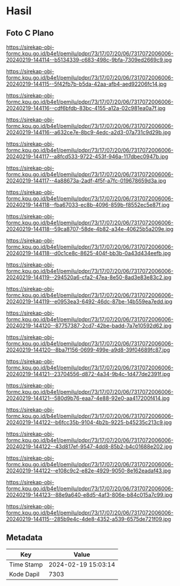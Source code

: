# Hasil

## Foto C Plano

https://sirekap-obj-formc.kpu.go.id/b4e1/pemilu/pdpr/73/17/07/20/06/7317072006006-20240219-144114--b5134339-c683-498c-9bfa-7309ed2669c9.jpg

https://sirekap-obj-formc.kpu.go.id/b4e1/pemilu/pdpr/73/17/07/20/06/7317072006006-20240219-144115--5f42fb7b-b5da-42aa-afb4-aed92206fc14.jpg

https://sirekap-obj-formc.kpu.go.id/b4e1/pemilu/pdpr/73/17/07/20/06/7317072006006-20240219-144116--cdf6bfdb-83bc-4155-a12a-02c981ea0a7f.jpg

https://sirekap-obj-formc.kpu.go.id/b4e1/pemilu/pdpr/73/17/07/20/06/7317072006006-20240219-144116--a632ce7e-8bc9-4edc-a2d3-07a731c9d29b.jpg

https://sirekap-obj-formc.kpu.go.id/b4e1/pemilu/pdpr/73/17/07/20/06/7317072006006-20240219-144117--a8fcd533-9722-453f-946a-117dbec0947b.jpg

https://sirekap-obj-formc.kpu.go.id/b4e1/pemilu/pdpr/73/17/07/20/06/7317072006006-20240219-144117--4a88673a-2adf-4f5f-a7fc-019678659d3a.jpg

https://sirekap-obj-formc.kpu.go.id/b4e1/pemilu/pdpr/73/17/07/20/06/7317072006006-20240219-144118--fba67033-ec8b-4096-859b-f8552ec5e87f.jpg

https://sirekap-obj-formc.kpu.go.id/b4e1/pemilu/pdpr/73/17/07/20/06/7317072006006-20240219-144118--59ca8707-58de-4b82-a34e-40625b5a209e.jpg

https://sirekap-obj-formc.kpu.go.id/b4e1/pemilu/pdpr/73/17/07/20/06/7317072006006-20240219-144118--d0c1ce8c-8625-404f-bb3b-0a43d434eefb.jpg

https://sirekap-obj-formc.kpu.go.id/b4e1/pemilu/pdpr/73/17/07/20/06/7317072006006-20240219-144119--294520a6-cfa2-47ea-8e50-8ad3e83e83c2.jpg

https://sirekap-obj-formc.kpu.go.id/b4e1/pemilu/pdpr/73/17/07/20/06/7317072006006-20240219-144119--e0953ea3-6492-46dc-87be-14b559ea7edd.jpg

https://sirekap-obj-formc.kpu.go.id/b4e1/pemilu/pdpr/73/17/07/20/06/7317072006006-20240219-144120--87757387-2cd7-42be-badd-7a7e10592d62.jpg

https://sirekap-obj-formc.kpu.go.id/b4e1/pemilu/pdpr/73/17/07/20/06/7317072006006-20240219-144120--8ba7f156-0699-499e-a9d8-39f04689fc87.jpg

https://sirekap-obj-formc.kpu.go.id/b4e1/pemilu/pdpr/73/17/07/20/06/7317072006006-20240219-144121--23704556-d872-4a34-9b4c-1d477de2391f.jpg

https://sirekap-obj-formc.kpu.go.id/b4e1/pemilu/pdpr/73/17/07/20/06/7317072006006-20240219-144121--580d9b76-eaa7-4e88-92e0-aa417200f414.jpg

https://sirekap-obj-formc.kpu.go.id/b4e1/pemilu/pdpr/73/17/07/20/06/7317072006006-20240219-144122--b6fcc35b-9104-4b2b-9225-b45235c213c9.jpg

https://sirekap-obj-formc.kpu.go.id/b4e1/pemilu/pdpr/73/17/07/20/06/7317072006006-20240219-144122--43d817ef-9547-4dd8-85b2-b4c01688e202.jpg

https://sirekap-obj-formc.kpu.go.id/b4e1/pemilu/pdpr/73/17/07/20/06/7317072006006-20240219-144122--e108c9c2-e82e-4929-9050-8e162eadaf43.jpg

https://sirekap-obj-formc.kpu.go.id/b4e1/pemilu/pdpr/73/17/07/20/06/7317072006006-20240219-144123--88e9a640-e8d5-4af3-806e-b84c015a7c99.jpg

https://sirekap-obj-formc.kpu.go.id/b4e1/pemilu/pdpr/73/17/07/20/06/7317072006006-20240219-144115--285b9e4c-4de8-4352-a539-6575de721f09.jpg


## Metadata

| Key        | Value               |
| ---------- | ------------------- |
| Time Stamp | 2024-02-19 15:03:14 |
| Kode Dapil | 7303                |



